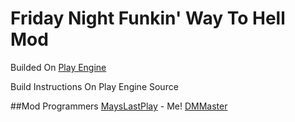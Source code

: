# Friday Night Funkin' Way To Hell Mod

Builded On [Play Engine](https://github.com/MaysLastPlay0/FNF-Play-Engine)

Build Instructions On Play Engine Source

##Mod Programmers
[MaysLastPlay](https://youtube.com/@MaysLastPlay) - Me!
[DMMaster](https://youtube.com/@dm-kun)